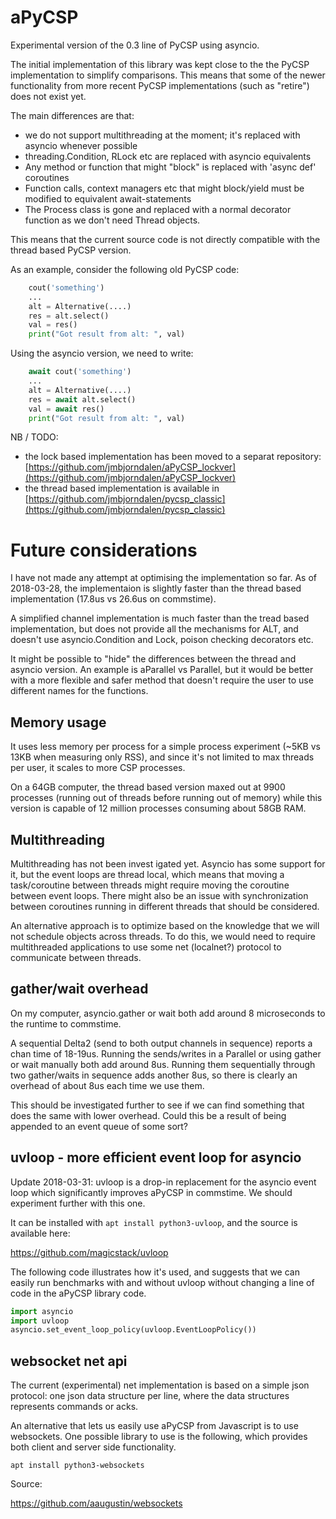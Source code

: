 # aPyCSP

Experimental version of the 0.3 line of PyCSP using asyncio. 

The initial implementation of this library was kept close to the the
PyCSP implementation to simplify comparisons. This means that some of
the newer functionality from more recent PyCSP implementations (such
as "retire") does not exist yet. 

The main differences are that: 
* we do not support multithreading at the moment; it's replaced with asyncio whenever possible 
* threading.Condition, RLock etc are replaced with asyncio equivalents
* Any method or function that might "block" is replaced with 'async def' coroutines
* Function calls, context managers etc that might block/yield must be modified to equivalent await-statements
* The Process class is gone and replaced with a normal decorator function as we don't need Thread objects. 

This means that the current source code is not directly compatible
with the thread based PyCSP version.

As an example, consider the following old PyCSP code: 

``` Python
    cout('something')
    ...
    alt = Alternative(....)
    res = alt.select()
    val = res()
    print("Got result from alt: ", val)
```

Using the asyncio version, we need to write: 

``` Python
    await cout('something')
    ...
    alt = Alternative(....)
    res = await alt.select()
    val = await res()
    print("Got result from alt: ", val)
```

NB / TODO: 
- the lock based implementation has been moved to a separat repository: [https://github.com/jmbjorndalen/aPyCSP_lockver](https://github.com/jmbjorndalen/aPyCSP_lockver)
- the thread based implementation is available in [https://github.com/jmbjorndalen/pycsp_classic](https://github.com/jmbjorndalen/pycsp_classic)


Future considerations
============

I have not made any attempt at optimising the implementation so
far. As of 2018-03-28, the implementaion is slightly faster than the
thread based implementation (17.8us vs 26.6us on commstime). 

A simplified channel implementation is much faster than the tread
based implementation, but does not provide all the mechanisms for ALT,
and doesn't use asyncio.Condition and Lock, poison checking decorators etc. 

It might be possible to "hide" the differences between the thread and
asyncio version. An example is aParallel vs Parallel, but it would be
better with a more flexible and safer method that doesn't require the
user to use different names for the functions.

Memory usage
------

It uses less memory per process for a simple process experiment (~5KB
vs 13KB when measuring only RSS), and since it's not limited to max
threads per user, it scales to more CSP processes. 

On a 64GB computer, the thread based version maxed out at 9900
processes (running out of threads before running out of memory) while
this version is capable of 12 million processes consuming about 58GB
RAM.


Multithreading
----------

Multithreading has not been invest igated yet. Asyncio has some
support for it, but the event loops are thread local, which means that
moving a task/coroutine between threads might require moving the
coroutine between event loops. There might also be an issue with
synchronization between coroutines running in different threads that
should be considered. 

An alternative approach is to optimize based on the knowledge that we
will not schedule objects across threads. To do this, we would need to
require multithreaded applications to use some net (localnet?)
protocol to communicate between threads.


gather/wait overhead
----------------

On my computer, asyncio.gather or wait both add around 8 microseconds
to the runtime to commstime. 

A sequential Delta2 (send to both output channels in sequence) reports
a chan time of 18-19us. Running the sends/writes in a Parallel or
using gather or wait manually both add around 8us. Running them
sequentially through two gather/waits in sequence adds another 8us, so
there is clearly an overhead of about 8us each time we use them.

This should be investigated further to see if we can find something
that does the same with lower overhead. Could this be a result of
being appended to an event queue of some sort?


uvloop - more efficient event loop for asyncio
---------------

Update 2018-03-31: uvloop is a drop-in replacement for the asyncio
event loop which significantly improves aPyCSP in commstime. We should
experiment further with this one.

It can be installed with `apt install python3-uvloop`, and the source is available here: 
 
https://github.com/magicstack/uvloop

The following code illustrates how it's used, and suggests that we can
easily run benchmarks with and without uvloop without changing a line
of code in the aPyCSP library code.

``` Python
import asyncio
import uvloop
asyncio.set_event_loop_policy(uvloop.EventLoopPolicy())
```

websocket net api
-----------

The current (experimental) net implementation is based on a simple
json protocol: one json data structure per line, where the data
structures represents commands or acks.

An alternative that lets us easily use aPyCSP from Javascript is to
use websockets. One possible library to use is the following, which
provides both client and server side functionality.

`apt install python3-websockets`

Source: 

https://github.com/aaugustin/websockets

